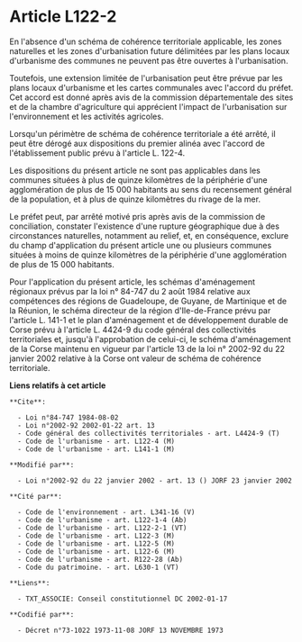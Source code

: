 # Article L122-2

En l'absence d'un schéma de cohérence territoriale applicable, les zones naturelles et les zones d'urbanisation future
délimitées par les plans locaux d'urbanisme des communes ne peuvent pas être ouvertes à l'urbanisation.

Toutefois, une extension limitée de l'urbanisation peut être prévue par les plans locaux d'urbanisme et les cartes communales
avec l'accord du préfet. Cet accord est donné après avis de la commission départementale des sites et de la chambre
d'agriculture qui apprécient l'impact de l'urbanisation sur l'environnement et les activités agricoles.

Lorsqu'un périmètre de schéma de cohérence territoriale a été arrêté, il peut être dérogé aux dispositions du premier alinéa
avec l'accord de l'établissement public prévu à l'article L. 122-4.

Les dispositions du présent article ne sont pas applicables dans les communes situées à plus de quinze kilomètres de la
périphérie d'une agglomération de plus de 15 000 habitants au sens du recensement général de la population, et à plus de
quinze kilomètres du rivage de la mer.

Le préfet peut, par arrêté motivé pris après avis de la commission de conciliation, constater l'existence d'une rupture
géographique due à des circonstances naturelles, notamment au relief, et, en conséquence, exclure du champ d'application du
présent article une ou plusieurs communes situées à moins de quinze kilomètres de la périphérie d'une agglomération de plus
de 15 000 habitants.

Pour l'application du présent article, les schémas d'aménagement régionaux prévus par la loi n° 84-747 du 2 août 1984
relative aux compétences des régions de Guadeloupe, de Guyane, de Martinique et de la Réunion, le schéma directeur de la
région d'Ile-de-France prévu par l'article L. 141-1 et le plan d'aménagement et de développement durable de Corse prévu à
l'article L. 4424-9 du code général  des collectivités territoriales et, jusqu'à l'approbation de celui-ci, le schéma
d'aménagement de la Corse maintenu en vigueur par l'article 13 de la loi n° 2002-92 du 22 janvier 2002 relative à la Corse
ont valeur de schéma de cohérence territoriale.

**Liens relatifs à cet article**

	**Cite**:

	  - Loi n°84-747 1984-08-02
	  - Loi n°2002-92 2002-01-22 art. 13
	  - Code général des collectivités territoriales - art. L4424-9 (T)
	  - Code de l'urbanisme - art. L122-4 (M)
	  - Code de l'urbanisme - art. L141-1 (M)

	**Modifié par**:

	  - Loi n°2002-92 du 22 janvier 2002 - art. 13 () JORF 23 janvier 2002

	**Cité par**:

	  - Code de l'environnement - art. L341-16 (V)
	  - Code de l'urbanisme - art. L122-1-4 (Ab)
	  - Code de l'urbanisme - art. L122-2-1 (VT)
	  - Code de l'urbanisme - art. L122-3 (M)
	  - Code de l'urbanisme - art. L122-5 (M)
	  - Code de l'urbanisme - art. L122-6 (M)
	  - Code de l'urbanisme - art. R122-28 (Ab)
	  - Code du patrimoine. - art. L630-1 (VT)

	**Liens**:

	  - TXT_ASSOCIE: Conseil constitutionnel DC 2002-01-17

	**Codifié par**:

	  - Décret n°73-1022 1973-11-08 JORF 13 NOVEMBRE 1973
